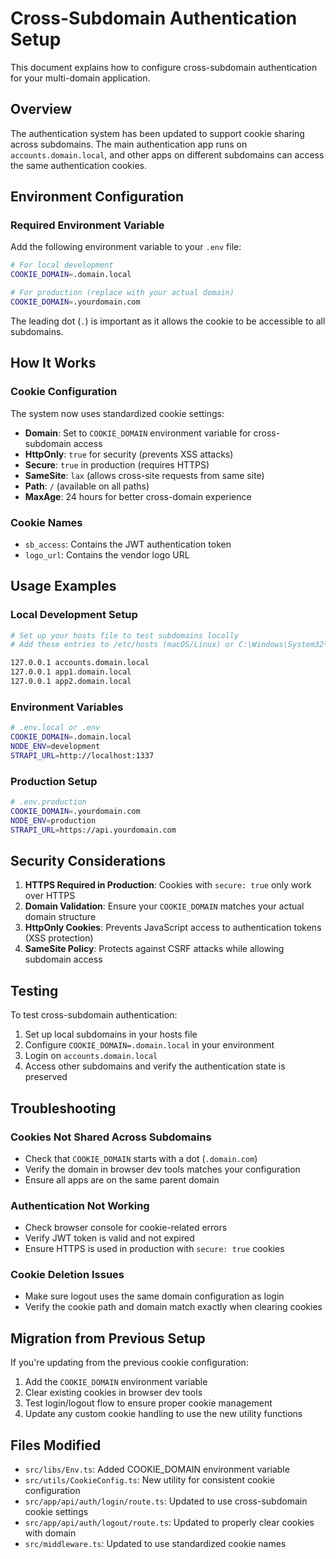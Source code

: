 # Cross-Subdomain Authentication Setup

This document explains how to configure cross-subdomain authentication for your multi-domain application.

## Overview

The authentication system has been updated to support cookie sharing across subdomains. The main authentication app runs on `accounts.domain.local`, and other apps on different subdomains can access the same authentication cookies.

## Environment Configuration

### Required Environment Variable

Add the following environment variable to your `.env` file:

```bash
# For local development
COOKIE_DOMAIN=.domain.local

# For production (replace with your actual domain)
COOKIE_DOMAIN=.yourdomain.com
```

The leading dot (`.`) is important as it allows the cookie to be accessible to all subdomains.

## How It Works

### Cookie Configuration

The system now uses standardized cookie settings:

- **Domain**: Set to `COOKIE_DOMAIN` environment variable for cross-subdomain access
- **HttpOnly**: `true` for security (prevents XSS attacks)
- **Secure**: `true` in production (requires HTTPS)
- **SameSite**: `lax` (allows cross-site requests from same site)
- **Path**: `/` (available on all paths)
- **MaxAge**: 24 hours for better cross-domain experience

### Cookie Names

- `sb_access`: Contains the JWT authentication token
- `logo_url`: Contains the vendor logo URL

## Usage Examples

### Local Development Setup

```bash
# Set up your hosts file to test subdomains locally
# Add these entries to /etc/hosts (macOS/Linux) or C:\Windows\System32\drivers\etc\hosts (Windows)

127.0.0.1 accounts.domain.local
127.0.0.1 app1.domain.local
127.0.0.1 app2.domain.local
```

### Environment Variables

```bash
# .env.local or .env
COOKIE_DOMAIN=.domain.local
NODE_ENV=development
STRAPI_URL=http://localhost:1337
```

### Production Setup

```bash
# .env.production
COOKIE_DOMAIN=.yourdomain.com
NODE_ENV=production
STRAPI_URL=https://api.yourdomain.com
```

## Security Considerations

1. **HTTPS Required in Production**: Cookies with `secure: true` only work over HTTPS
2. **Domain Validation**: Ensure your `COOKIE_DOMAIN` matches your actual domain structure
3. **HttpOnly Cookies**: Prevents JavaScript access to authentication tokens (XSS protection)
4. **SameSite Policy**: Protects against CSRF attacks while allowing subdomain access

## Testing

To test cross-subdomain authentication:

1. Set up local subdomains in your hosts file
2. Configure `COOKIE_DOMAIN=.domain.local` in your environment
3. Login on `accounts.domain.local`
4. Access other subdomains and verify the authentication state is preserved

## Troubleshooting

### Cookies Not Shared Across Subdomains

- Check that `COOKIE_DOMAIN` starts with a dot (`.domain.com`)
- Verify the domain in browser dev tools matches your configuration
- Ensure all apps are on the same parent domain

### Authentication Not Working

- Check browser console for cookie-related errors
- Verify JWT token is valid and not expired
- Ensure HTTPS is used in production with `secure: true` cookies

### Cookie Deletion Issues

- Make sure logout uses the same domain configuration as login
- Verify the cookie path and domain match exactly when clearing cookies

## Migration from Previous Setup

If you're updating from the previous cookie configuration:

1. Add the `COOKIE_DOMAIN` environment variable
2. Clear existing cookies in browser dev tools
3. Test login/logout flow to ensure proper cookie management
4. Update any custom cookie handling to use the new utility functions

## Files Modified

- `src/libs/Env.ts`: Added COOKIE_DOMAIN environment variable
- `src/utils/CookieConfig.ts`: New utility for consistent cookie configuration
- `src/app/api/auth/login/route.ts`: Updated to use cross-subdomain cookie settings
- `src/app/api/auth/logout/route.ts`: Updated to properly clear cookies with domain
- `src/middleware.ts`: Updated to use standardized cookie names
